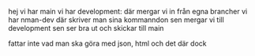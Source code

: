 hej
vi har main 
vi har development: där mergar vi in från egna brancher
vi har nman-dev där skriver man sina kommanndon 
sen mergar vi till development
sen ser bra ut och skickar till main 

fattar inte vad man ska göra med json, html och det där dock 